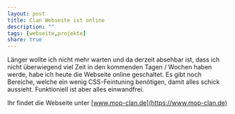 ```yaml
---
layout: post
title: Clan Webseite ist online
description: ""
tags: [webseite,projekte]
share: true
---
```

Länger wollte ich nicht mehr warten und da derzeit absehbar ist, dass ich nicht überwiegend viel Zeit in den kommenden Tagen / Wochen haben werde, habe ich heute die Webseite online geschaltet.
Es gibt noch Bereiche, welche ein wenig CSS-Feintuning benötigen, damit alles schick aussieht. Funktioniell ist aber alles einwandfrei.

Ihr findet die Webseite unter [www.mop-clan.de](https://www.mop-clan.de)